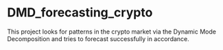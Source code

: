 # DMD_forecasting_crypto
This project looks for patterns in the crypto market via the Dynamic Mode Decomposition and tries to forecast successfully in accordance.
